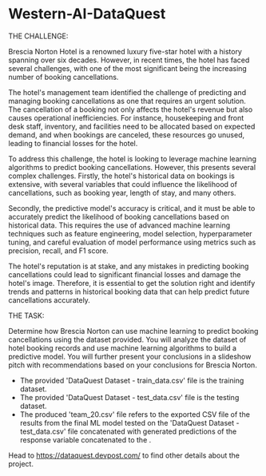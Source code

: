 # Western-AI-DataQuest

THE CHALLENGE:

Brescia Norton Hotel is a renowned luxury five-star hotel with a history spanning over six decades. However, in recent times, the hotel has faced several challenges, with one of the most significant being the increasing number of booking cancellations. 

The hotel's management team identified the challenge of predicting and managing booking cancellations as one that requires an urgent solution. The cancellation of a booking not only affects the hotel's revenue but also causes operational inefficiencies. For instance, housekeeping and front desk staff, inventory, and facilities need to be allocated based on expected demand, and when bookings are canceled, these resources go unused, leading to financial losses for the hotel.

To address this challenge, the hotel is looking to leverage machine learning algorithms to predict booking cancellations. However, this presents several complex challenges. Firstly, the hotel's historical data on bookings is extensive, with several variables that could influence the likelihood of cancellations, such as booking year, length of stay, and many others.

Secondly, the predictive model's accuracy is critical, and it must be able to accurately predict the likelihood of booking cancellations based on historical data. This requires the use of advanced machine learning techniques such as feature engineering, model selection, hyperparameter tuning, and careful evaluation of model performance using metrics such as precision, recall, and F1 score.

The hotel's reputation is at stake, and any mistakes in predicting booking cancellations could lead to significant financial losses and damage the hotel's image. Therefore, it is essential to get the solution right and identify trends and patterns in historical booking data that can help predict future cancellations accurately.

THE TASK:

Determine how Brescia Norton can use machine learning to predict booking cancellations using the dataset provided. You will analyze the dataset of hotel booking records and use machine learning algorithms to build a predictive model. You will further present your conclusions in a slideshow pitch with recommendations based on your conclusions for Brescia Norton.


- The provided 'DataQuest Dataset - train_data.csv' file is the training dataset.
- The provided 'DataQuest Dataset - test_data.csv' file is the testing dataset.
- The produced 'team_20.csv' file refers to the exported CSV file of the results from the final ML model tested on the 'DataQuest Dataset - test_data.csv' file concatenated with generated predictions of the response variable concatenated to the .

Head to https://dataquest.devpost.com/ to find other details about the project.
